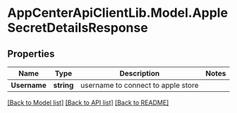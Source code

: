 # AppCenterApiClientLib.Model.AppleSecretDetailsResponse
## Properties

Name | Type | Description | Notes
------------ | ------------- | ------------- | -------------
**Username** | **string** | username to connect to apple store | 

[[Back to Model list]](../README.md#documentation-for-models) [[Back to API list]](../README.md#documentation-for-api-endpoints) [[Back to README]](../README.md)


